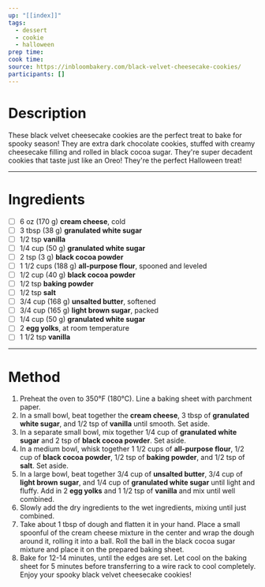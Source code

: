 ```yaml
---
up: "[[index]]"
tags:
  - dessert
  - cookie
  - halloween
prep time: 
cook time: 
source: https://inbloombakery.com/black-velvet-cheesecake-cookies/
participants: [] 
---
```

# Description
These black velvet cheesecake cookies are the perfect treat to bake for spooky season! They are extra dark chocolate cookies, stuffed with creamy cheesecake filling and rolled in black cocoa sugar. They're super decadent cookies that taste just like an Oreo! They're the perfect Halloween treat!

---
# Ingredients
- [ ] 6 oz (170 g) **cream cheese**, cold
- [ ] 3 tbsp (38 g) **granulated white sugar**
- [ ] 1/2 tsp **vanilla**
- [ ] 1/4 cup (50 g) **granulated white sugar**
- [ ] 2 tsp (3 g) **black cocoa powder**
- [ ] 1 1/2 cups (188 g) **all-purpose flour**, spooned and leveled 
- [ ] 1/2 cup (40 g) **black cocoa powder**
- [ ] 1/2 tsp **baking powder**
- [ ] 1/2 tsp **salt**
- [ ] 3/4 cup (168 g) **unsalted butter**, softened
- [ ] 3/4 cup (165 g) **light brown sugar**, packed
- [ ] 1/4 cup (50 g) **granulated white sugar**
- [ ] 2 **egg yolks**, at room temperature
- [ ] 1 1/2 tsp **vanilla**

---
# Method
1. Preheat the oven to 350°F (180°C). Line a baking sheet with parchment paper.
2. In a small bowl, beat together the **cream cheese**, 3 tbsp of **granulated white sugar**, and 1/2 tsp of **vanilla** until smooth. Set aside.
3. In a separate small bowl, mix together 1/4 cup of **granulated white sugar** and 2 tsp of **black cocoa powder**. Set aside.
4. In a medium bowl, whisk together 1 1/2 cups of **all-purpose flour**, 1/2 cup of **black cocoa powder**, 1/2 tsp of **baking powder**, and 1/2 tsp of **salt**. Set aside.
5. In a large bowl, beat together 3/4 cup of **unsalted butter**, 3/4 cup of **light brown sugar**, and 1/4 cup of **granulated white sugar** until light and fluffy. Add in 2 **egg yolks** and 1 1/2 tsp of **vanilla** and mix until well combined.
6. Slowly add the dry ingredients to the wet ingredients, mixing until just combined.
7. Take about 1 tbsp of dough and flatten it in your hand. Place a small spoonful of the cream cheese mixture in the center and wrap the dough around it, rolling it into a ball. Roll the ball in the black cocoa sugar mixture and place it on the prepared baking sheet.
8. Bake for 12-14 minutes, until the edges are set. Let cool on the baking sheet for 5 minutes before transferring to a wire rack to cool completely. Enjoy your spooky black velvet cheesecake cookies!